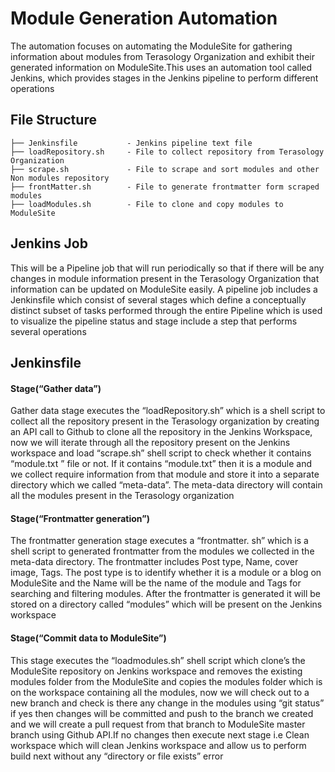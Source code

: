 # Module Generation Automation

The automation focuses on automating the ModuleSite for gathering information about modules from Terasology Organization and 
exhibit their generated information on ModuleSite.This uses an automation tool called Jenkins, which provides stages in the 
Jenkins pipeline to perform different operations

## File Structure
```
├── Jenkinsfile           - Jenkins pipeline text file
├── loadRepository.sh     - File to collect repository from Terasology Organization
├── scrape.sh             - File to scrape and sort modules and other Non modules repository
├── frontMatter.sh        - File to generate frontmatter form scraped modules 
├── loadModules.sh        - File to clone and copy modules to ModuleSite
```
## Jenkins Job
This will be a Pipeline job that will run periodically so that if there will be any changes in module information present in the Terasology Organization that information can be updated on ModuleSite easily. 
A pipeline job includes a Jenkinsfile which consist of several stages which define a conceptually distinct subset of tasks performed through the entire Pipeline 
which is used to visualize the pipeline status and stage include a step that performs several operations

## Jenkinsfile
#### Stage(“Gather data”)
Gather data stage executes the “loadRepository.sh” which is a shell script to collect all the repository present in the Terasology organization by creating an API call to Github to clone all the repository in the Jenkins Workspace, 
now we will iterate through all the repository present on the Jenkins workspace and load “scrape.sh” shell script to check whether it contains “module.txt ” file or not. 
If it contains “module.txt” then it is a module and we collect require information from that module and store it into a separate directory which we called “meta-data”. 
The meta-data directory  will contain all the modules present in the Terasology organization

#### Stage(“Frontmatter generation”)
The frontmatter generation stage executes a “frontmatter. sh” which is a shell script to generated frontmatter from the modules we collected in the meta-data directory. 
The frontmatter includes Post type, Name, cover image, Tags. The post type is to identify whether it is a module or a blog on ModuleSite and the Name will be the name of the module and Tags for searching and filtering modules. 
After the frontmatter is generated  it will be stored on a directory called “modules” which will be present on the Jenkins workspace

#### Stage(“Commit data to ModuleSite”)
This stage executes the “loadmodules.sh” shell script which clone’s the ModuleSite repository on Jenkins workspace and removes the existing modules folder from the ModuleSite and copies the modules folder which is on the workspace containing all the modules,
now we will check out to a new branch and check is there any change in the modules using “git status” if yes then changes will be committed and push to the branch we created and we will create a pull request from that branch to ModuleSite master branch using Github API.If no changes then execute next stage i.e Clean workspace which will clean Jenkins workspace and allow us to perform build next without any “directory or file exists” error
